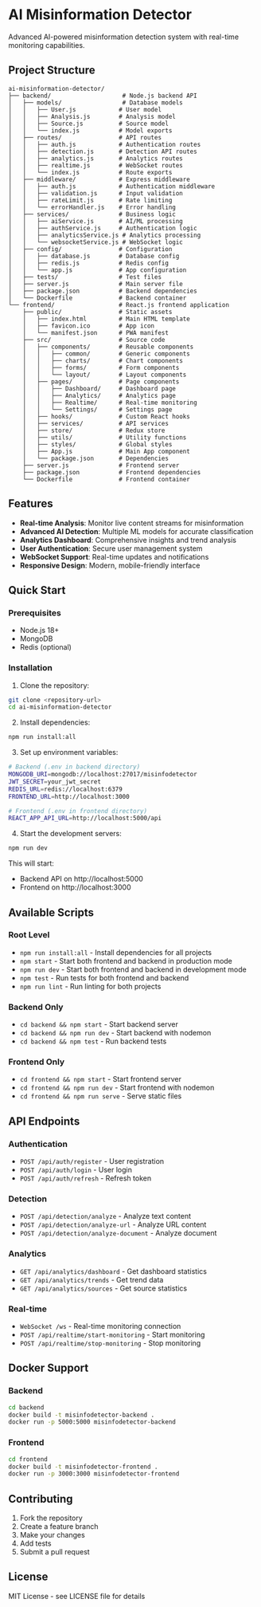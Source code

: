 # AI Misinformation Detector

Advanced AI-powered misinformation detection system with real-time monitoring capabilities.

## Project Structure

```
ai-misinformation-detector/
├── backend/                    # Node.js backend API
│   ├── models/                 # Database models
│   │   ├── User.js            # User model
│   │   ├── Analysis.js        # Analysis model
│   │   ├── Source.js          # Source model
│   │   └── index.js           # Model exports
│   ├── routes/                # API routes
│   │   ├── auth.js            # Authentication routes
│   │   ├── detection.js       # Detection API routes
│   │   ├── analytics.js       # Analytics routes
│   │   ├── realtime.js        # WebSocket routes
│   │   └── index.js           # Route exports
│   ├── middleware/            # Express middleware
│   │   ├── auth.js            # Authentication middleware
│   │   ├── validation.js      # Input validation
│   │   ├── rateLimit.js       # Rate limiting
│   │   └── errorHandler.js    # Error handling
│   ├── services/              # Business logic
│   │   ├── aiService.js       # AI/ML processing
│   │   ├── authService.js     # Authentication logic
│   │   ├── analyticsService.js # Analytics processing
│   │   └── websocketService.js # WebSocket logic
│   ├── config/                # Configuration
│   │   ├── database.js        # Database config
│   │   ├── redis.js           # Redis config
│   │   └── app.js             # App configuration
│   ├── tests/                 # Test files
│   ├── server.js              # Main server file
│   ├── package.json           # Backend dependencies
│   └── Dockerfile             # Backend container
└── frontend/                  # React.js frontend application
    ├── public/                # Static assets
    │   ├── index.html         # Main HTML template
    │   ├── favicon.ico        # App icon
    │   └── manifest.json      # PWA manifest
    ├── src/                   # Source code
    │   ├── components/        # Reusable components
    │   │   ├── common/        # Generic components
    │   │   ├── charts/        # Chart components
    │   │   ├── forms/         # Form components
    │   │   └── layout/        # Layout components
    │   ├── pages/             # Page components
    │   │   ├── Dashboard/     # Dashboard page
    │   │   ├── Analytics/     # Analytics page
    │   │   ├── Realtime/      # Real-time monitoring
    │   │   └── Settings/      # Settings page
    │   ├── hooks/             # Custom React hooks
    │   ├── services/          # API services
    │   ├── store/             # Redux store
    │   ├── utils/             # Utility functions
    │   ├── styles/            # Global styles
    │   ├── App.js             # Main App component
    │   └── package.json       # Dependencies
    ├── server.js              # Frontend server
    ├── package.json           # Frontend dependencies
    └── Dockerfile             # Frontend container
```

## Features

- **Real-time Analysis**: Monitor live content streams for misinformation
- **Advanced AI Detection**: Multiple ML models for accurate classification
- **Analytics Dashboard**: Comprehensive insights and trend analysis
- **User Authentication**: Secure user management system
- **WebSocket Support**: Real-time updates and notifications
- **Responsive Design**: Modern, mobile-friendly interface

## Quick Start

### Prerequisites

- Node.js 18+
- MongoDB
- Redis (optional)

### Installation

1. Clone the repository:
```bash
git clone <repository-url>
cd ai-misinformation-detector
```

2. Install dependencies:
```bash
npm run install:all
```

3. Set up environment variables:
```bash
# Backend (.env in backend directory)
MONGODB_URI=mongodb://localhost:27017/misinfodetector
JWT_SECRET=your_jwt_secret
REDIS_URL=redis://localhost:6379
FRONTEND_URL=http://localhost:3000

# Frontend (.env in frontend directory)
REACT_APP_API_URL=http://localhost:5000/api
```

4. Start the development servers:
```bash
npm run dev
```

This will start:
- Backend API on http://localhost:5000
- Frontend on http://localhost:3000

## Available Scripts

### Root Level
- `npm run install:all` - Install dependencies for all projects
- `npm start` - Start both frontend and backend in production mode
- `npm run dev` - Start both frontend and backend in development mode
- `npm test` - Run tests for both frontend and backend
- `npm run lint` - Run linting for both projects

### Backend Only
- `cd backend && npm start` - Start backend server
- `cd backend && npm run dev` - Start backend with nodemon
- `cd backend && npm test` - Run backend tests

### Frontend Only
- `cd frontend && npm start` - Start frontend server
- `cd frontend && npm run dev` - Start frontend with nodemon
- `cd frontend && npm run serve` - Serve static files

## API Endpoints

### Authentication
- `POST /api/auth/register` - User registration
- `POST /api/auth/login` - User login
- `POST /api/auth/refresh` - Refresh token

### Detection
- `POST /api/detection/analyze` - Analyze text content
- `POST /api/detection/analyze-url` - Analyze URL content
- `POST /api/detection/analyze-document` - Analyze document

### Analytics
- `GET /api/analytics/dashboard` - Get dashboard statistics
- `GET /api/analytics/trends` - Get trend data
- `GET /api/analytics/sources` - Get source statistics

### Real-time
- `WebSocket /ws` - Real-time monitoring connection
- `POST /api/realtime/start-monitoring` - Start monitoring
- `POST /api/realtime/stop-monitoring` - Stop monitoring

## Docker Support

### Backend
```bash
cd backend
docker build -t misinfodetector-backend .
docker run -p 5000:5000 misinfodetector-backend
```

### Frontend
```bash
cd frontend
docker build -t misinfodetector-frontend .
docker run -p 3000:3000 misinfodetector-frontend
```

## Contributing

1. Fork the repository
2. Create a feature branch
3. Make your changes
4. Add tests
5. Submit a pull request

## License

MIT License - see LICENSE file for details

